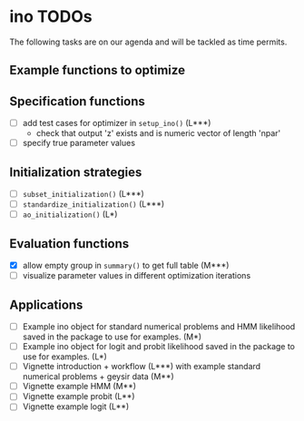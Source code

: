 # ino TODOs

The following tasks are on our agenda and will be tackled as time permits.

## Example functions to optimize

## Specification functions

- [ ] add test cases for optimizer in `setup_ino()` (L***)
  - check that output 'z' exists and is numeric vector of length 'npar'
- [ ] specify true parameter values
      
## Initialization strategies

- [ ] `subset_initialization()` (L***)
- [ ] `standardize_initialization()` (L***)
- [ ] `ao_initialization()` (L*)

## Evaluation functions

- [x] allow empty group in `summary()` to get full table (M***)
- [ ] visualize parameter values in different optimization iterations

## Applications

- [ ] Example ino object for standard numerical problems and HMM likelihood saved in the package to use for examples. (M*)
- [ ] Example ino object for logit and probit likelihood saved in the package to use for examples. (L*)
- [ ] Vignette introduction + workflow (L\*\*\*) with example standard numerical problems + geysir data (M**)
- [ ] Vignette example HMM (M**)
- [ ] Vignette example probit (L**)
- [ ] Vignette example logit (L**)
